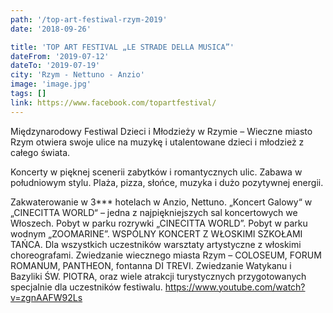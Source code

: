 ```yaml
---
path: '/top-art-festiwal-rzym-2019'
date: '2018-09-26'

title: 'TOP ART FESTIVAL „LE STRADE DELLA MUSICA”'
dateFrom: '2019-07-12'
dateTo: '2019-07-19'
city: 'Rzym - Nettuno - Anzio'
image: 'image.jpg'
tags: []
link: https://www.facebook.com/topartfestival/
---
```

Międzynarodowy Festiwal Dzieci i Młodzieży w Rzymie – Wieczne miasto Rzym otwiera swoje ulice na muzykę i utalentowane dzieci i młodzież z całego świata.

Koncerty w pięknej scenerii zabytków i romantycznych ulic. 
Zabawa w południowym stylu.
Plaża, pizza, słońce, muzyka i dużo pozytywnej energii.
 
Zakwaterowanie w 3*** hotelach w Anzio, Nettuno. 
„Koncert Galowy“ w „CINECITTA WORLD“ – jedna z najpiękniejszych sal koncertowych we Włoszech. Pobyt w parku rozrywki „CINECITTA WORLD”. Pobyt w parku wodnym „ZOOMARINE”. WSPÓLNY KONCERT Z WŁOSKIMI SZKOŁAMI TAŃCA. Dla wszystkich uczestników warsztaty artystyczne z włoskimi choreografami. Zwiedzanie wiecznego miasta Rzym – COLOSEUM, FORUM ROMANUM, PANTHEON, fontanna DI TREVI. Zwiedzanie Watykanu i Bazyliki ŚW. PIOTRA, oraz wiele atrakcji turystycznych przygotowanych specjalnie dla uczestników festiwalu.
https://www.youtube.com/watch?v=zgnAAFW92Ls
